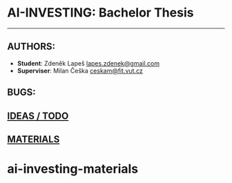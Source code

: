 # AI-INVESTING: Bachelor Thesis

---

## AUTHORS:

- **Student**: Zdeněk Lapeš <lapes.zdenek@gmail.com>
- **Superviser**: Milan Češka <ceskam@fit.vut.cz>

## BUGS:

## [IDEAS / TODO](./IDEAS_TODO.md)

## [MATERIALS](./MATERIALS.md)

# ai-investing-materials
